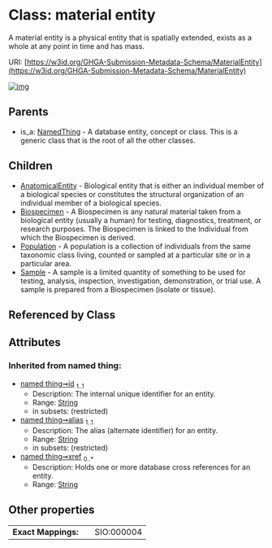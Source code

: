 
# Class: material entity


A material entity is a physical entity that is spatially extended, exists as a whole at any point in time and has mass.

URI: [https://w3id.org/GHGA-Submission-Metadata-Schema/MaterialEntity](https://w3id.org/GHGA-Submission-Metadata-Schema/MaterialEntity)


[![img](https://yuml.me/diagram/nofunky;dir:TB/class/[Sample],[Population],[NamedThing],[MaterialEntity&#124;id(i):string;alias(i):string;xref(i):string%20*]^-[Sample],[MaterialEntity]^-[Population],[MaterialEntity]^-[Biospecimen],[MaterialEntity]^-[AnatomicalEntity],[NamedThing]^-[MaterialEntity],[Biospecimen],[AnatomicalEntity])](https://yuml.me/diagram/nofunky;dir:TB/class/[Sample],[Population],[NamedThing],[MaterialEntity&#124;id(i):string;alias(i):string;xref(i):string%20*]^-[Sample],[MaterialEntity]^-[Population],[MaterialEntity]^-[Biospecimen],[MaterialEntity]^-[AnatomicalEntity],[NamedThing]^-[MaterialEntity],[Biospecimen],[AnatomicalEntity])

## Parents

 *  is_a: [NamedThing](NamedThing.md) - A database entity, concept or class. This is a generic class that is the root of all the other classes.

## Children

 * [AnatomicalEntity](AnatomicalEntity.md) - Biological entity that is either an individual member of a biological species or constitutes the structural organization of an individual member of a biological species.
 * [Biospecimen](Biospecimen.md) - A Biospecimen is any natural material taken from a biological entity (usually a human) for testing, diagnostics, treatment, or research purposes. The Biospecimen is linked to the Individual from which the Biospecimen is derived.
 * [Population](Population.md) - A population is a collection of individuals from the same taxonomic class living, counted or sampled at a particular site or in a particular area.
 * [Sample](Sample.md) - A sample is a limited quantity of something to be used for testing, analysis, inspection, investigation, demonstration, or trial use. A sample is prepared from a Biospecimen (isolate or tissue).

## Referenced by Class


## Attributes


### Inherited from named thing:

 * [named thing➞id](named_thing_id.md)  <sub>1..1</sub>
     * Description: The internal unique identifier for an entity.
     * Range: [String](types/String.md)
     * in subsets: (restricted)
 * [named thing➞alias](named_thing_alias.md)  <sub>1..1</sub>
     * Description: The alias (alternate identifier) for an entity.
     * Range: [String](types/String.md)
     * in subsets: (restricted)
 * [named thing➞xref](named_thing_xref.md)  <sub>0..\*</sub>
     * Description: Holds one or more database cross references for an entity.
     * Range: [String](types/String.md)

## Other properties

|  |  |  |
| --- | --- | --- |
| **Exact Mappings:** | | SIO:000004 |

